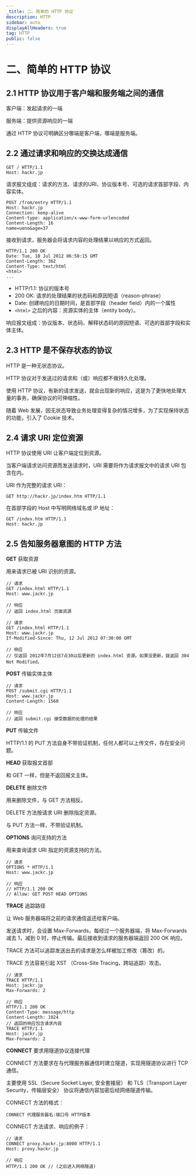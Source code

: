 ```yaml
---
_title: 二、简单的 HTTP 协议
description: HTTP
sidebar: auto
displayAllHeaders: true
tag: HTTP
public: false
---
```


# 二、简单的 HTTP 协议

## 2.1 HTTP 协议用于客户端和服务端之间的通信

客户端：发起请求的一端

服务端：提供资源响应的一端

通过 HTTP 协议可明确区分哪端是客户端，哪端是服务端。

## 2.2 通过请求和响应的交换达成通信

```
GET / HTTP/1.1
Host: hackr.jp
```

请求报文组成：请求的方法、请求的URI、协议版本号、可选的请求首部字段、内容实体。

```
POST /from/entry HTTP/1.1
Host: hackr.jp
Connection: keep-alive
Content-type: application/x-www-form-urlencoded
Content-Length: 16
name=ueno&age=37
```

接收到请求，服务器会将请求内容的处理结果以响应的方式返回。

```
HTTP/1.1 200 OK
Date: Tue, 10 Jul 2012 06:50:15 GMT
Content-Length: 362
Content-Type: text/html
<html>
...
```

- HTTP/1.1: 协议的版本号
- 200 OK: 请求的处理结果的状态码和原因短语（reason-phrase）
- Date: 创建响应的日期时间，是首部字段（header field）内的一个属性
- ```<html>``` 之后的内容：资源实体的主体（entity body）。

响应报文组成：协议版本、状态码、解释状态码的原因短语、可选的首部字段和实体主体。

## 2.3 HTTP 是不保存状态的协议

HTTP 是一种无状态协议。

HTTP 协议对于发送过的请求和（或）响应都不做持久化处理。

使用 HTTP 协议，有新的请求发送，就会出现新的响应，这是为了更快地处理大量的事务，确保协议的可伸缩性。

随着 Web 发展，因无状态导致业务处理变得复杂的情况增多，为了实现保持状态的功能，引入了 Cookie 技术。

## 2.4 请求 URI 定位资源

HTTP 协议使用 URI 让客户端定位到资源。

当客户端请求访问资源而发送请求时，URI 需要将作为请求报文中的请求 URI 包含在内。

URI 作为完整的请求 URI：

```
GET http://hackr.jp/index.htm HTTP/1.1
```

在首部字段的 Host 中写明网络域名或 IP 地址：

```
GET /index.htm HTTP/1.1
Host: hackr.jp
```

## 2.5 告知服务器意图的 HTTP 方法

__GET__ 获取资源

用来请求已被 URI 识别的资源。

```
// 请求
GET /index.html HTTP/1.1
Host: www.jackr.jp
```

```
// 响应
// 返回 index.html 页面资源
```

```
// 请求
GET /index.html HTTP/1.1
Host: www.jackr.jp
If-Modified-Since: Thu, 12 Jul 2012 07:30:00 GMT
```

```
// 响应
// 仅返回 2012年7月12日7点30以后更新的 index.html 资源。如果没更新，就返回 304 Not Modified。
```

__POST__ 传输实体主体

```
// 请求
POST /submit.cgi HTTP/1.1
Host: www.jackr.jp
Content-Length: 1560
```

```
// 响应
// 返回 submit.cgi 接受数据的处理的结果
```

__PUT__ 传输文件

HTTP/1.1 的 PUT 方法自身不带验证机制，任何人都可以上传文件，存在安全问题。

__HEAD__ 获取报文首部

和 GET 一样，但是不返回报文主体。

__DELETE__ 删除文件

用来删除文件，与 GET 方法相反。

DELETE 方法按请求 URI 删除指定资源。

与 PUT 方法一样，不带验证机制。

__OPTIONS__ 询问支持的方法

用来查询请求 URI 指定的资源支持的方法。

```
// 请求
OPTIONS * HTTP/1.1
Host: www.jackr.jp
```

```
// 响应
// HTTP/1.1 200 OK
// Allow: GET POST HEAD OPTIONS
```

__TRACE__ 追踪路径

让 Web 服务器端将之前的请求通信返还给客户端。

发送请求时，会设置 Max-Forwards，每经过一个服务器端，将 Max-Forwards 减去 1，减到 0 时，停止传输。最后接收到请求的服务器端返回 200 OK 响应。

TRACE 方法可以追踪发送出去的请求是怎么样被加工修改（篡改）的。

TRACE 方法容易引起 XST （Cross-Site Tracing，跨站追踪）攻击。

```
// 请求
TRACE HTTP/1.1
Host: jackr.jp
Max-Forwards: 2
```

```
// 响应
HTTP/1.1 200 OK
Content-Type: message/http
Content-Length: 1024
// 返回的响应包含请求内容
TRACE HTTP/1.1
Host: jackr.jp
Max-Forwards: 2
```

__CONNECT__ 要求用隧道协议连接代理

CONNECT 方法要求在与代理服务器通信时建立隧道，实现用隧道协议进行 TCP 通信。

主要使用 SSL（Secure Socket Layer, 安全套接层） 和 TLS（Transport Layer Security，传输层安全） 协议将通信内容加密后经网络隧道传输。

CONNECT 方法的格式：

```
CONNECT 代理服务器名:端口号 HTTP版本
```

CONNECT 方法请求、响应的例子：

```
// 请求
CONNECT proxy.hackr.jp:8000 HTTP/1.1
Host: proxy.hackr.jp
```

```
// 响应
HTTP/1.1 200 OK // (之后进入网络隧道)
```

